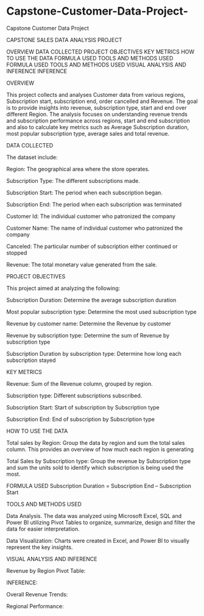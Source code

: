 # Capstone-Customer-Data-Project-
Capstone Customer Data Project

CAPSTONE SALES DATA ANALYSIS PROJECT

OVERVIEW
DATA COLLECTED
PROJECT OBJECTIVES
KEY METRICS
HOW TO USE THE DATA
FORMULA USED
TOOLS AND METHODS USED
FORMULA USED
TOOLS AND METHODS USED
VISUAL ANALYSIS AND INFERENCE
INFERENCE


OVERVIEW

This project collects and analyses Customer data from various regions, Subscription start,  subscription end, order cancelled and Revenue. The goal is to provide insights into revenue, subscription type, start and end over different Region. The analysis focuses on understanding revenue trends and subscription performance across regions, start and end subscription and also to calculate key metrics such as Average Subscription duration, most popular subscription type, average sales and total revenue.

DATA COLLECTED

The dataset include:

Region: The geographical area where the store operates.

Subscription Type: The different subscriptions made.

Subscription Start: The period when each subscription began.

Subscription End: The period when each subscription was terminated

Customer Id: The individual customer who patronized the company

Customer Name: The name of individual customer who patronized the company

Canceled: The particular number of subscription either continued or stopped

Revenue: The total monetary value generated from the sale.


PROJECT OBJECTIVES

This project aimed at analyzing the following:

Subscription Duration: Determine the average subscription duration

Most popular subscription type: Determine the most used subscription type

Revenue by customer name: Determine the Revenue by customer

Revenue by subscription type: Determine the sum of Revenue by subscription type

Subscription Duration by subscription type: Determine how long each subscription stayed

KEY METRICS

Revenue: Sum of the Revenue column, grouped by region.

Subscription type: Different subscriptions subscribed.

Subscription Start: Start of subscription by Subscription type

Subscription End: End of subscription by Subscription type

HOW TO USE THE DATA

Total sales by Region: Group the data by region and sum the total sales column. This provides an overview of how much each region is generating

Total Sales by Subscription type: Group the revenue by Subscription type and sum the units sold to identify which subscription is being used the most.


FORMULA USED
Subscription Duration = Subscription End – Subscription Start

TOOLS AND METHODS USED

Data Analysis. The data was analyzed using Microsoft Excel, SQL and Power BI utilizing Pivot Tables to organize, summarize, design and filter the data for easier interpretation.

Data Visualization: Charts were created in Excel, and Power BI to visually represent the key insights.

VISUAL ANALYSIS AND INFERENCE

Revenue by Region
  Pivot Table:

INFERENCE:

Overall Revenue Trends:



Regional Performance:


